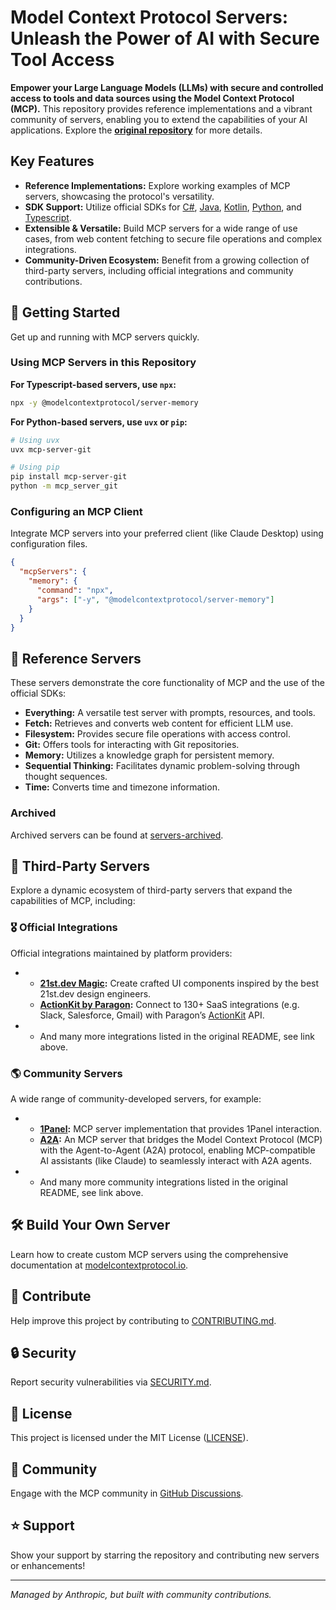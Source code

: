 # Model Context Protocol Servers: Unleash the Power of AI with Secure Tool Access

**Empower your Large Language Models (LLMs) with secure and controlled access to tools and data sources using the Model Context Protocol (MCP).** This repository provides reference implementations and a vibrant community of servers, enabling you to extend the capabilities of your AI applications. Explore the **[original repository](https://github.com/modelcontextprotocol/servers)** for more details.

## Key Features

*   **Reference Implementations:** Explore working examples of MCP servers, showcasing the protocol's versatility.
*   **SDK Support:** Utilize official SDKs for [C#](https://github.com/modelcontextprotocol/csharp-sdk), [Java](https://github.com/modelcontextprotocol/java-sdk), [Kotlin](https://github.com/modelcontextprotocol/kotlin-sdk), [Python](https://github.com/modelcontextprotocol/python-sdk), and [Typescript](https://github.com/modelcontextprotocol/typescript-sdk).
*   **Extensible & Versatile:** Build MCP servers for a wide range of use cases, from web content fetching to secure file operations and complex integrations.
*   **Community-Driven Ecosystem:** Benefit from a growing collection of third-party servers, including official integrations and community contributions.

## 🚀 Getting Started

Get up and running with MCP servers quickly.

### Using MCP Servers in this Repository

**For Typescript-based servers, use `npx`:**

```bash
npx -y @modelcontextprotocol/server-memory
```

**For Python-based servers, use `uvx` or `pip`:**

```bash
# Using uvx
uvx mcp-server-git

# Using pip
pip install mcp-server-git
python -m mcp_server_git
```

### Configuring an MCP Client

Integrate MCP servers into your preferred client (like Claude Desktop) using configuration files.

```json
{
  "mcpServers": {
    "memory": {
      "command": "npx",
      "args": ["-y", "@modelcontextprotocol/server-memory"]
    }
  }
}
```

## 🌟 Reference Servers

These servers demonstrate the core functionality of MCP and the use of the official SDKs:

*   **Everything:** A versatile test server with prompts, resources, and tools.
*   **Fetch:** Retrieves and converts web content for efficient LLM use.
*   **Filesystem:** Provides secure file operations with access control.
*   **Git:** Offers tools for interacting with Git repositories.
*   **Memory:** Utilizes a knowledge graph for persistent memory.
*   **Sequential Thinking:** Facilitates dynamic problem-solving through thought sequences.
*   **Time:** Converts time and timezone information.

### Archived

Archived servers can be found at [servers-archived](https://github.com/modelcontextprotocol/servers-archived).

## 🤝 Third-Party Servers

Explore a dynamic ecosystem of third-party servers that expand the capabilities of MCP, including:

### 🎖️ Official Integrations

Official integrations maintained by platform providers:

*   *   **[21st.dev Magic](https://github.com/21st-dev/magic-mcp):** Create crafted UI components inspired by the best 21st.dev design engineers.
    *   **[ActionKit by Paragon](https://github.com/useparagon/paragon-mcp):** Connect to 130+ SaaS integrations (e.g. Slack, Salesforce, Gmail) with Paragon’s [ActionKit](https://www.useparagon.com/actionkit) API.
*   *   And many more integrations listed in the original README, see link above.

### 🌎 Community Servers

A wide range of community-developed servers, for example:

*   *   **[1Panel](https://github.com/1Panel-dev/mcp-1panel):** MCP server implementation that provides 1Panel interaction.
    *   **[A2A](https://github.com/GongRzhe/A2A-MCP-Server):** An MCP server that bridges the Model Context Protocol (MCP) with the Agent-to-Agent (A2A) protocol, enabling MCP-compatible AI assistants (like Claude) to seamlessly interact with A2A agents.
*   *   And many more community integrations listed in the original README, see link above.

## 🛠️ Build Your Own Server

Learn how to create custom MCP servers using the comprehensive documentation at [modelcontextprotocol.io](https://modelcontextprotocol.io/introduction).

## 🤝 Contribute

Help improve this project by contributing to [CONTRIBUTING.md](CONTRIBUTING.md).

## 🔒 Security

Report security vulnerabilities via [SECURITY.md](SECURITY.md).

## 📜 License

This project is licensed under the MIT License ([LICENSE](LICENSE)).

## 💬 Community

Engage with the MCP community in [GitHub Discussions](https://github.com/orgs/modelcontextprotocol/discussions).

## ⭐ Support

Show your support by starring the repository and contributing new servers or enhancements!

---

*Managed by Anthropic, but built with community contributions.*